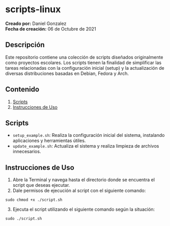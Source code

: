 # scripts-linux

**Creado por:** Daniel Gonzalez  
**Fecha de creación:** 06 de Octubre de 2021

## Descripción
Este repositorio contiene una colección de scripts diseñados originalmente como proyectos escolares. Los scripts tienen la finalidad de simplificar las tareas relacionadas con la configuración inicial (setup) y la actualización de diversas distribuciones basadas en Debian, Fedora y Arch.

## Contenido
1. [Scripts](#scripts)
2. [Instrucciones de Uso](#instrucciones-de-uso)
## Scripts
- `setup_example.sh`: Realiza la configuración inicial del sistema, instalando aplicaciones y herramientas útiles.
- `update_example.sh`: Actualiza el sistema y realiza limpieza de archivos innecesarios.

## Instrucciones de Uso
1. Abre la Terminal y navega hasta el directorio donde se encuentra el script que deseas ejecutar.
2. Dale permisos de ejecución al script con el siguiente comando:
```
sudo chmod +x ./script.sh
```
3. Ejecuta el script utilizando el siguiente comando según la situación:
```
sudo ./script.sh
```